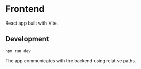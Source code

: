 # Frontend

React app built with Vite.

## Development

```bash
npm run dev
```

The app communicates with the backend using relative paths.

